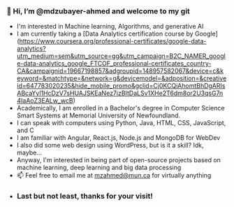 ### 👋 Hi, I’m @mdzubayer-ahmed and welcome to my git
-  I'm interested in Machine learning, Algorithms, and generative AI
-  I am currently taking a [Data Analytics certification course by Google] (https://www.coursera.org/professional-certificates/google-data-analytics?utm_medium=sem&utm_source=gg&utm_campaign=B2C_NAMER_google-data-analytics_google_FTCOF_professional-certificates_country-CA&campaignid=19667198857&adgroupid=148957582067&device=c&keyword=&matchtype=&network=g&devicemodel=&adposition=&creativeid=647783020235&hide_mobile_promo&gclid=Cj0KCQiAhomtBhDgARIsABcaYyl1HcDzV7sHUAJSKEaNez7izBItDaLSv1XHe2T6dm8or2U3qsG7n4IaAoZ3EALw_wcB)
-  Academically, I am enrolled in a Bachelor's degree in Computer Science Smart Systems at Memorial University of Newfoundland.
- I can speak with computers using Python, Java, HTML, CSS, JavaScript, and C
- I am familiar with Angular, React.js, Node.js and MongoDB for WebDev
- I also did some web design using WordPress, but is it a skill? Idk, maybe...
- Anyway, I'm interested in being part of open-source projects based on machine learning, deep learning and big data processing 
- 📫 Feel free to email me at mzahmed@mun.ca for virtually anything
- ### Last but not least, thanks for your visit!
